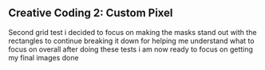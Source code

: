 ## Creative Coding 2: Custom Pixel

Second grid test i decided to focus on making the masks stand out with the
rectangles to continue breaking it down for helping me understand what to focus
on overall after doing these tests i am now ready to focus on getting my final
images done
